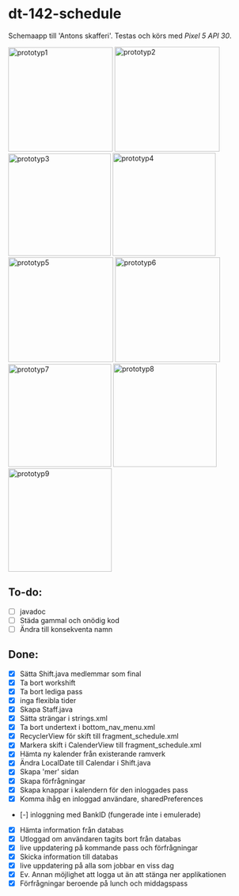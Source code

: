 # dt-142-schedule
Schemaapp till 'Antons skafferi'. Testas och körs med *Pixel 5 API 30*.

<img width="211" alt="prototyp1" src="https://user-images.githubusercontent.com/78786414/212546969-843c753b-252b-4939-83cd-33df6012642c.png">
<img width="212" alt="prototyp2" src="https://user-images.githubusercontent.com/78786414/212546972-36c2ec44-067f-448e-b6ab-808503098779.png">
<img width="207" alt="prototyp3" src="https://user-images.githubusercontent.com/78786414/212546973-df970373-0614-495e-9b07-6fa38d8539d1.png">
<img width="208" alt="prototyp4" src="https://user-images.githubusercontent.com/78786414/212546974-a8ba4aad-3037-47eb-b6a6-a90a547fcc82.png">
<img width="212" alt="prototyp5" src="https://user-images.githubusercontent.com/78786414/212546975-78ed6ee1-a30f-4f3e-ab29-fb3e97d4c809.png">
<img width="212" alt="prototyp6" src="https://user-images.githubusercontent.com/78786414/212546976-6d6de971-11e0-42f0-85c7-0d0556818d72.png">
<img width="208" alt="prototyp7" src="https://user-images.githubusercontent.com/78786414/212546977-4defe928-04f9-434b-8c9c-d25652ac58e5.png">
<img width="209" alt="prototyp8" src="https://user-images.githubusercontent.com/78786414/212546978-bc6523f4-09b4-4d02-a553-ceca1ce51b21.png">
<img width="209" alt="prototyp9" src="https://user-images.githubusercontent.com/78786414/212546979-b633c869-2600-4e2a-84e2-c73bb3c44de6.png">

## To-do:
- [ ] javadoc
- [ ] Städa gammal och onödig kod
- [ ] Ändra till konsekventa namn

## Done:
- [x] Sätta Shift.java medlemmar som final
- [x] Ta bort workshift
- [x] Ta bort lediga pass
- [x] inga flexibla tider
- [x] Skapa Staff.java
- [x] Sätta strängar i strings.xml
- [x] Ta bort undertext i bottom\_nav\_menu.xml
- [x] RecyclerView för skift till fragment\_schedule.xml
- [x] Markera skift i CalenderView till fragment\_schedule.xml
- [x] Hämta ny kalender från existerande ramverk
- [x] Ändra LocalDate till Calendar i Shift.java
- [x] Skapa 'mer' sidan
- [x] Skapa förfrågningar
- [x] Skapa knappar i kalendern för den inloggades pass
- [x] Komma ihåg en inloggad användare, sharedPreferences
- [-] inloggning med BankID (fungerade inte i emulerade)
- [x] Hämta information från databas
- [x] Utloggad om användaren tagits bort från databas
- [x] live uppdatering på kommande pass och förfrågningar
- [x] Skicka information till databas
- [x] live uppdatering på alla som jobbar en viss dag
- [x] Ev. Annan möjlighet att logga ut än att stänga ner applikationen
- [x] Förfrågningar beroende på lunch och middagspass

